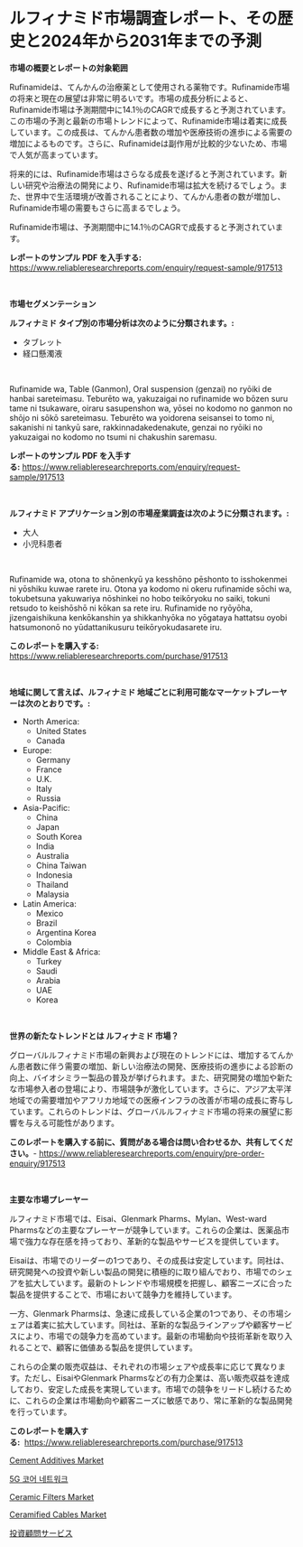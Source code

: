 <p><h1>ルフィナミド市場調査レポート、その歴史と2024年から2031年までの予測</h1></p><p><strong>市場の概要とレポートの対象範囲</strong></p>
<p><p>Rufinamideは、てんかんの治療薬として使用される薬物です。Rufinamide市場の将来と現在の展望は非常に明るいです。市場の成長分析によると、Rufinamide市場は予測期間中に14.1％のCAGRで成長すると予測されています。この市場の予測と最新の市場トレンドによって、Rufinamide市場は着実に成長しています。この成長は、てんかん患者数の増加や医療技術の進歩による需要の増加によるものです。さらに、Rufinamideは副作用が比較的少ないため、市場で人気が高まっています。</p><p>将来的には、Rufinamide市場はさらなる成長を遂げると予測されています。新しい研究や治療法の開発により、Rufinamide市場は拡大を続けるでしょう。また、世界中で生活環境が改善されることにより、てんかん患者の数が増加し、Rufinamide市場の需要もさらに高まるでしょう。</p><p>Rufinamide市場は、予測期間中に14.1％のCAGRで成長すると予測されています。</p></p>
<p><strong>レポートのサンプル PDF を入手する:</strong> <a href="https://www.reliableresearchreports.com/enquiry/request-sample/917513">https://www.reliableresearchreports.com/enquiry/request-sample/917513</a></p>
<p>&nbsp;</p>
<p><strong>市場セグメンテーション</strong></p>
<p><strong>ルフィナミド タイプ別の市場分析は次のように分類されます。:</strong></p>
<p><ul><li>タブレット</li><li>経口懸濁液</li></ul></p>
<p>&nbsp;</p>
<p><p>Rufinamide wa, Table (Ganmon), Oral suspension (genzai) no ryōiki de hanbai sareteimasu. Teburēto wa, yakuzaigai no rufinamide wo bōzen suru tame ni tsukaware, oiraru sasupenshon wa, yōsei no kodomo no ganmon no shōjo ni sōkō sareteimasu. Teburēto wa yoidorena seisansei to tomo ni, sakanishi ni tankyū sare, rakkinnadakedenakute, genzai no ryōiki no yakuzaigai no kodomo no tsumi ni chakushin saremasu.</p></p>
<p><strong>レポートのサンプル PDF を入手する:</strong>&nbsp;<a href="https://www.reliableresearchreports.com/enquiry/request-sample/917513">https://www.reliableresearchreports.com/enquiry/request-sample/917513</a></p>
<p>&nbsp;</p>
<p><strong> ルフィナミド アプリケーション別の市場産業調査は次のように分類されます。:</strong></p>
<p><ul><li>大人</li><li>小児科患者</li></ul></p>
<p>&nbsp;</p>
<p><p>Rufinamide wa, otona to shōnenkyū ya kesshōno pēshonto to isshokenmei ni yōshiku kuwae rarete iru. Otona ya kodomo ni okeru rufinamide sōchi wa, tokubetsuna yakuwariya nōshinkei no hobo teikōryoku no saiki, tokuni retsudo to keishōshō ni kōkan sa rete iru. Rufinamide no ryōyōha, jizengaishikuna kenkōkanshin ya shikkanhyōka no yōgataya hattatsu oyobi hatsumononō no yūdattanikusuru teikōryokudasarete iru.</p></p>
<p><strong>このレポートを購入する:</strong>&nbsp; <a href="https://www.reliableresearchreports.com/purchase/917513">https://www.reliableresearchreports.com/purchase/917513</a></p>
<p>&nbsp;</p>
<p><strong>地域に関して言えば、ルフィナミド 地域ごとに利用可能なマーケットプレーヤーは次のとおりです。:</strong></p>
<p><ul>
    <li>
        North America:
        <ul>
            <li>United States</li>
            <li>Canada</li>
        </ul>
    </li>
    <li>
        Europe:
        <ul>
            <li>Germany</li>
            <li>France</li>
            <li>U.K.</li>
            <li>Italy</li>
            <li>Russia</li>
        </ul>
    </li>
    <li>
        Asia-Pacific:
        <ul>
            <li>China</li>
            <li>Japan</li>
            <li>South Korea</li>
            <li>India</li>
            <li>Australia</li>
            <li>China Taiwan</li>
            <li>Indonesia</li>
            <li>Thailand</li>
            <li>Malaysia</li>
        </ul>
    </li>
    <li>
        Latin America:
        <ul>
            <li>Mexico</li>
            <li>Brazil</li>
            <li>Argentina Korea</li>
            <li>Colombia</li>
        </ul>
    </li>
    <li>
        Middle East & Africa:
        <ul>
            <li>Turkey</li>
            <li>Saudi</li>
            <li>Arabia</li>
            <li>UAE</li>
            <li>Korea</li>
        </ul>
    </li>
    </ul></p>
<p>&nbsp;</p>
<p><strong>世界の新たなトレンドとは ルフィナミド 市場？</strong></p>
<p><p>グローバルルフィナミド市場の新興および現在のトレンドには、増加するてんかん患者数に伴う需要の増加、新しい治療法の開発、医療技術の進歩による診断の向上、バイオシミラー製品の普及が挙げられます。また、研究開発の増加や新たな市場参入者の登場により、市場競争が激化しています。さらに、アジア太平洋地域での需要増加やアフリカ地域での医療インフラの改善が市場の成長に寄与しています。これらのトレンドは、グローバルルフィナミド市場の将来の展望に影響を与える可能性があります。</p></p>
<p><strong>このレポートを購入する前に、質問がある場合は問い合わせるか、共有してください。</strong>- <a href="https://www.reliableresearchreports.com/enquiry/pre-order-enquiry/917513">https://www.reliableresearchreports.com/enquiry/pre-order-enquiry/917513</a></p>
<p>&nbsp;</p>
<p><strong>主要な市場プレーヤー</strong></p>
<p><p>ルフィナミド市場では、Eisai、Glenmark Pharms、Mylan、West-ward Pharmsなどの主要なプレーヤーが競争しています。これらの企業は、医薬品市場で強力な存在感を持っており、革新的な製品やサービスを提供しています。</p><p>Eisaiは、市場でのリーダーの1つであり、その成長は安定しています。同社は、研究開発への投資や新しい製品の開発に積極的に取り組んでおり、市場でのシェアを拡大しています。最新のトレンドや市場規模を把握し、顧客ニーズに合った製品を提供することで、市場において競争力を維持しています。</p><p>一方、Glenmark Pharmsは、急速に成長している企業の1つであり、その市場シェアは着実に拡大しています。同社は、革新的な製品ラインアップや顧客サービスにより、市場での競争力を高めています。最新の市場動向や技術革新を取り入れることで、顧客に価値ある製品を提供しています。</p><p>これらの企業の販売収益は、それぞれの市場シェアや成長率に応じて異なります。ただし、EisaiやGlenmark Pharmsなどの有力企業は、高い販売収益を達成しており、安定した成長を実現しています。市場での競争をリードし続けるために、これらの企業は市場動向や顧客ニーズに敏感であり、常に革新的な製品開発を行っています。</p></p>
<p><strong>このレポートを購入する:</strong>&nbsp;&nbsp;<a href="https://www.reliableresearchreports.com/purchase/917513">https://www.reliableresearchreports.com/purchase/917513</a></p>
<p><p><a href="https://view.publitas.com/reportprime-1/cement-additives-market-size-share-trends-analysis-report-by-material-by-type-by-end-user-by-region-and-segment-forecasts-2024-2031/">Cement Additives Market</a></p><p><a href="https://medium.com/@loretadervishi2013/5g-%EC%BD%94%EC%96%B4-%EB%84%A4%ED%8A%B8%EC%9B%8C%ED%81%AC-%EC%8B%9C%EC%9E%A5-%EB%A9%94%ED%8A%B8%EB%A6%AD%EC%8A%A4%EC%9D%98-%ED%95%B4%EB%8F%85-%EC%8B%9C%EC%9E%A5-%EC%A0%90%EC%9C%A0%EC%9C%A8-%ED%8A%B8%EB%A0%8C%EB%93%9C-%EB%B0%8F-%EC%84%B1%EC%9E%A5-%EC%96%91%EC%83%81-eb8680a3b1bf">5G 코어 네트워크</a></p><p><a href="https://view.publitas.com/reportprime-1/ceramic-filters-market-size-market-trends-and-growth-outlook-forecasted-for-period-from-2024-to-2031/">Ceramic Filters Market</a></p><p><a href="https://circular-yam-9b9.notion.site/Ceramified-Cables-Market-Size-Reflecting-a-Forecast-Till-2031-Market-By-Type-By-Application-and-By-8ed4bf49edcc4ddcabf88e9c17557c15">Ceramified Cables Market</a></p><p><a href="https://medium.com/@samirmayert1/%E6%8A%95%E8%B3%87%E9%A1%A7%E5%95%8F%E3%82%B5%E3%83%BC%E3%83%93%E3%82%B9%E3%81%AE%E5%B8%82%E5%A0%B4%E5%88%86%E6%9E%90-%E3%81%9D%E3%81%AEcagr-%E5%B8%82%E5%A0%B4%E3%82%BB%E3%82%B0%E3%83%A1%E3%83%B3%E3%83%86%E3%83%BC%E3%82%B7%E3%83%A7%E3%83%B3-%E3%81%8A%E3%82%88%E3%81%B3%E3%82%B0%E3%83%AD%E3%83%BC%E3%83%90%E3%83%AB%E7%94%A3%E6%A5%AD%E6%A6%82%E8%A6%81-c8bd533e82f3">投資顧問サービス</a></p></p>